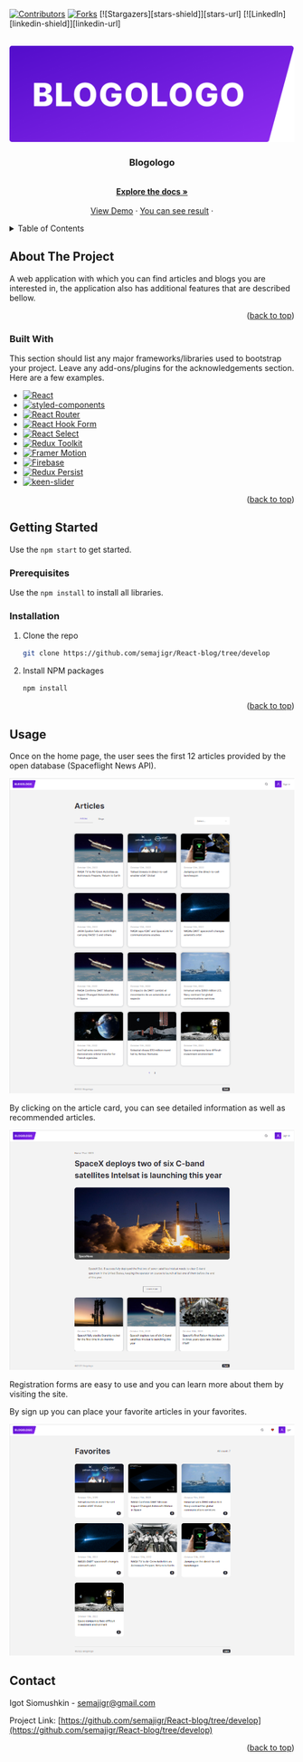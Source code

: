 [![Contributors][contributors-shield]][contributors-url]
[![Forks][forks-shield]][forks-url]
[![Stargazers][stars-shield]][stars-url]
[![LinkedIn][linkedin-shield]][linkedin-url]

<a name="readme-top"></a>

<a name="readme-top"></a>

<br />
<div align="center">
  <a href="https://github.com/semajigr/React-blog/tree/develop">
    <img src="images/logo.png" alt="Logo" >
  </a>

  <h3 align="center">Blogologo</h3>

  <p align="center">
       <br />
    <a href="https://github.com/semajigr/React-blog/tree/develop"><strong>Explore the docs »</strong></a>
    <br />
    <br />
    <a href="https://github.com/semajigr/React-blog/tree/develop">View Demo</a>
    ·
    <a href="https://semajigr.github.io/React-blog/">You can see result</a>
    ·

  </p>
</div>

<details>
  <summary>Table of Contents</summary>
  <ol>
    <li>
      <a href="#about-the-project">About The Project</a>
      <ul>
        <li><a href="#built-with">Built With</a></li>
      </ul>
    </li>
    <li>
      <a href="#getting-started">Getting Started</a>
      <ul>
        <li><a href="#prerequisites">Prerequisites</a></li>
        <li><a href="#installation">Installation</a></li>
      </ul>
    </li>
    <li><a href="#usage">Usage</a></li>
    <li><a href="#contact">Contact</a></li>
  </ol>
</details>

## About The Project

A web application with which you can find articles and blogs you are interested in, the application also has additional features that are described bellow.

<p align="right">(<a href="#readme-top">back to top</a>)</p>

### Built With

This section should list any major frameworks/libraries used to bootstrap your project. Leave any add-ons/plugins for the acknowledgements section. Here are a few examples.

- [![React][react.js]][react-url]
- [![styled-components][styled-components]][styled-components-url]
- [![React Router][reactrouter.com]][react-router-url]
- [![React Hook Form][react-hook-form.com]][react-hook-form-url]
- [![React Select][react-select.com]][react-select-url]
- [![Redux Toolkit][redux-toolkit.js.org]][redux-url]
- [![Framer Motion][framer.com]][framer-url]
- [![Firebase][firebase.google.com]][firebase-url]
- [![Redux Persist][github.com/rt2zz/redux-persist]][persist-url]
- [![keen-slider][keen-slider.com]][keen-slider-url]

<p align="right">(<a href="#readme-top">back to top</a>)</p>

## Getting Started

Use the `npm start` to get started.

### Prerequisites

Use the `npm install` to install all libraries.

### Installation

1. Clone the repo
   ```sh
   git clone https://github.com/semajigr/React-blog/tree/develop
   ```
2. Install NPM packages
   ```sh
   npm install
   ```
   <p align="right">(<a href="#readme-top">back to top</a>)</p>

## Usage

Once on the home page, the user sees the first 12 articles provided by the open database (Spaceflight News API).

<img src="images/home.png" alt="Home Page">

By clicking on the article card, you can see detailed information as well as recommended articles.

<img src="images/details.png" alt="Details Page">

Registration forms are easy to use and you can learn more about them by visiting the site.

By sign up you can place your favorite articles in your favorites.

<img src="images/favorites.png" alt="Favorites Page">

## Contact

Igot Siomushkin - [semajigr@gmail.com](email)

Project Link: [https://github.com/semajigr/React-blog/tree/develop](https://github.com/semajigr/React-blog/tree/develop)

<p align="right">(<a href="#readme-top">back to top</a>)</p>

[contributors-shield]: https://img.shields.io/github/issues/semajigr/React-blog?color=red&label=CONTRIBUTORS%20&style=for-the-badge
[contributors-url]: https://github.com/semajigr/React-blog/graphs/contributors
[forks-shield]: https://img.shields.io/github/forks/semajigr/React-blog?style=for-the-badge
[forks-url]: https://github.com/semajigr/React-blog/network/members
[typescriptlang.org]: https://img.shields.io/badge/-Typescript-blue?style=for-the-badge&logo=typescript&logoColor=white
[typescript-url]: https://www.typescriptlang.org/
[react.js]: https://img.shields.io/badge/React-20232A?style=for-the-badge&logo=react&logoColor=61DAFB
[react-url]: https://reactjs.org/
[axios-http.com]: https://img.shields.io/badge/-axios-671ddf?style=for-the-badge&logo=axios&logoColor=white
[axios-url]: https://axios-http.com/ru/docs/intro
[firebase.google.com]: https://img.shields.io/badge/-firebase-5f6368?style=for-the-badge&logo=firebase&logoColor=orange
[firebase-url]: https://firebase.google.com/docs/
[redux-toolkit.js.org]: https://img.shields.io/badge/-redux--toolkit-764abc?style=for-the-badge&logo=redux&logoColor=white
[redux-url]: https://redux-toolkit.js.org/
[react-hook-form.com]: https://img.shields.io/badge/-react--hook--form-1e2a4a?style=for-the-badge&logo=react-hook-form&logoColor=ec5990
[react-hook-form-url]: https://react-hook-form.com/
[github.com/rt2zz/redux-persist]: https://img.shields.io/badge/-redux--persist-persist?style=for-the-badge
[persist-url]: https://github.com/rt2zz/redux-persist#readme
[framer.com]: https://img.shields.io/badge/-framer--motion-DD0031?style=for-the-badge&logo=framer&logoColor=black
[framer-url]: https://www.framer.com/
[react-select.com]: https://img.shields.io/badge/-react--select-FF3E00?style=for-the-badge
[react-select-url]: https://react-select.com/home
[reactrouter.com]: https://img.shields.io/badge/-react--router-563D7C?style=for-the-badge&logo=react-router&logoColor=white
[react-router-url]: https://reactrouter.com/
[styled-components]: https://img.shields.io/badge/-styled--components-35495E?style=for-the-badge&logo=styled-components&logoColor=pink
[styled-components-url]: https://styled-components.com/
[react-rating-stars-component.com]: https://img.shields.io/badge/-react--rating--stars--component%20%E2%AD%90%EF%B8%8F-orange?style=for-the-badge&logo
[react-rating-stars-component-url]: https://github.com/voronianski/react-star-rating-component
[keen-slider.com]: https://img.shields.io/badge/-keen--slider-blue?style=for-the-badge&logo
[keen-slider-url]: https://keen-slider.io/
[react-spinners.com]: https://img.shields.io/badge/-react--spinners-lightgrey?style=for-the-badge&logo
[react-spinners-url]: https://github.com/davidhu2000/react-spinners
[date-fns.org]: https://img.shields.io/badge/-date--fns-green
[date-fns-url]: https://date-fns.org/
